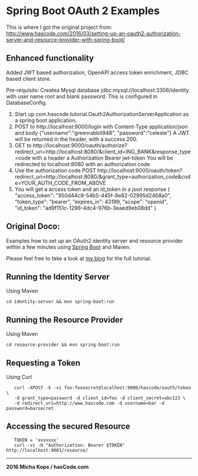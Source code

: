# Spring Boot OAuth 2 Examples

This is where I got the original project from:
http://www.hascode.com/2016/03/setting-up-an-oauth2-authorization-server-and-resource-provider-with-spring-boot/

## Enhanced functionality
Added JWT based authorization, OpenAPI access token enrichment, JDBC based client store.

Pre-requisits:
Createa Mysql database jdbc:mysql://localhost:3306/identity with user name root and blank password.
This is configured in DatabaseConfig.

1) Start up com.hascode.tutorial.Oauth2AuthorizationServerApplication as a spring boot application.
2) POST to http://localhost:9000/login with Content-Type application/json and body {"username":"greenrabbit948", "password":"celeste"}
   A JWT will be returned in the header, with a success 200.
3) GET to http://localhost:9000/oauth/authorize?redirect_uri=http://localhost:8080/&client_id=ING_BANK&response_type=code 
   with a header a Authorization Bearer jwt-token
   You will be redirected to localhost:8080 with an authorization code.
4) Use the authorization code 
   POST http://localhost:9000/oauth/token?redirect_uri=http://localhost:8080/&grant_type=authorization_code&code=YOUR_AUTH_CODE_FROM_ABOVE
5) You will get a access token and an id_token in a json response
{
  "access_token": "950d44c9-54b5-445f-8e82-02995d2468a0",
  "token_type": "bearer",
  "expires_in": 43199,
  "scope": "openid",
  "id_token": "ad9f151c-1296-4dc4-976b-3eaed9eb08dd"
}      
       
 

## Original Doco:

Examples how to set up an OAuth2 identity server and resource provider within a few minutes using [Spring Boot] and Maven.

Please feel free to take a look at [my blog] for the full tutorial.

## Running the Identity Server

Using Maven

```
cd identity-server && mvn spring-boot:run
```

## Running the Resource Provider

Using Maven

```
cd resource-provider && mvn spring-boot:run
```

## Requesting a Token

Using Curl

```
   curl -XPOST -k -vi foo:foosecret@localhost:9000/hascode/oauth/token \
   -d grant_type=password -d client_id=foo -d client_secret=abc123 \
   -d redirect_uri=http://www.hascode.com -d username=bar -d password=barsecret
```

## Accessing the secured Resource

```
   TOKEN = 'xxxxxxx'
   curl -vi -H "Authorization: Bearer $TOKEN" http://localhost:9001/resource/
```

---

**2016 Micha Kops / hasCode.com**

   [my blog]:http://www.hascode.com/
   [Spring Boot]:http://projects.spring.io/spring-boot/
